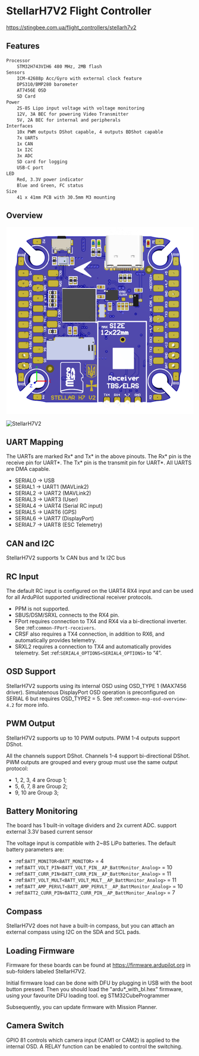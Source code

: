 # StellarH7V2 Flight Controller

https://stingbee.com.ua/flight_controllers/stellarh7v2


## Features
    Processor
        STM32H743VIH6 480 MHz, 2MB flash
    Sensors
        ICM-42688p Acc/Gyro with external clock feature
        DPS310/BMP280 barometer
        AT7456E OSD
        SD Card
    Power
        2S-8S Lipo input voltage with voltage monitoring
        12V, 3A BEC for powering Video Transmitter
        5V, 2A BEC for internal and peripherals
    Interfaces
        10x PWM outputs DShot capable, 4 outputs BDShot capable
        7x UARTs
        1x CAN
        1x I2C
        3x ADC
        SD card for logging
        USB-C port
    LED
        Red, 3.3V power indicator
        Blue and Green, FC status
    Size
        41 x 41mm PCB with 30.5mm M3 mounting

  
## Overview

![StellarH7V2](Stellar_H7V2.png)

![StellarH7V2](StellarH7V2.png)

## UART Mapping

The UARTs are marked Rx* and Tx* in the above pinouts. The Rx* pin is the
receive pin for UART*. The Tx* pin is the transmit pin for UART*. All UARTS are DMA capable.

 - SERIAL0 -> USB
 - SERIAL1 -> UART1 (MAVLink2)
 - SERIAL2 -> UART2 (MAVLink2)
 - SERIAL3 -> UART3 (User)
 - SERIAL4 -> UART4 (Serial RC input)
 - SERIAL5 -> UART6 (GPS)
 - SERIAL6 -> UART7 (DisplayPort)
 - SERIAL7 -> UART8 (ESC Telemetry)

## CAN and I2C

StellarH7V2 supports 1x CAN bus and 1x I2C bus

## RC Input

The default RC input is configured on the UART4 RX4 input and can be used for all ArduPilot supported unidirectional receiver protocols. 
* PPM is not supported.
* SBUS/DSM/SRXL connects to the RX4 pin.
* FPort requires connection to TX4 and RX4 via a bi-directional inverter. See :ref:`common-FPort-receivers`.
* CRSF also requires a TX4 connection, in addition to RX6, and automatically provides telemetry.
* SRXL2 requires a connection to TX4 and automatically provides telemetry. Set :ref:`SERIAL4_OPTIONS<SERIAL4_OPTIONS>` to “4”.

   
## OSD Support

StellarH7V2 supports using its internal OSD using OSD_TYPE 1 (MAX7456 driver). Simulatenous DisplayPort OSD operation  is preconfigured on SERIAL 6 but requires OSD_TYPE2 = 5. See :ref:`common-msp-osd-overview-4.2` for more info.

## PWM Output

StellarH7V2 supports up to 10 PWM outputs. PWM 1-4 outputs support DShot.

All the channels support DShot. Channels 1-4 support bi-directional DShot. PWM outputs are grouped and every group must use the same output protocol:
* 1, 2, 3, 4 are Group 1;
* 5, 6, 7, 8 are Group 2;
* 9, 10      are Group 3;


## Battery Monitoring

The board has 1 built-in voltage dividers and 2x current ADC. support external 3.3V based current sensor

The voltage input is compatible with 2~8S LiPo batteries.
The default battery parameters are:
* :ref:`BATT_MONITOR<BATT_MONITOR>` = 4
* :ref:`BATT_VOLT_PIN<BATT_VOLT_PIN__AP_BattMonitor_Analog>` = 10
* :ref:`BATT_CURR_PIN<BATT_CURR_PIN__AP_BattMonitor_Analog>` = 11
* :ref:`BATT_VOLT_MULT<BATT_VOLT_MULT__AP_BattMonitor_Analog>` = 11
* :ref:`BATT_AMP_PERVLT<BATT_AMP_PERVLT__AP_BattMonitor_Analog>` = 10
* :ref:`BATT2_CURR_PIN<BATT2_CURR_PIN__AP_BattMonitor_Analog>` = 7


## Compass

StellarH7V2 does not have a built-in compass, but you can attach an external compass using I2C on the SDA and SCL pads.


## Loading Firmware
Firmware for these boards can be found at https://firmware.ardupilot.org in sub-folders labeled StellarH7V2.

Initial firmware load can be done with DFU by plugging in USB with the
boot button pressed. Then you should load the "ardu*_with_bl.hex" firmware, using your favourite DFU loading tool. eg STM32CubeProgrammer

Subsequently, you can update firmware with Mission Planner.


## Camera Switch
GPIO 81 controls which camera input (CAM1 or CAM2) is applied to the internal OSD. A RELAY function can be enabled to control the switching.
